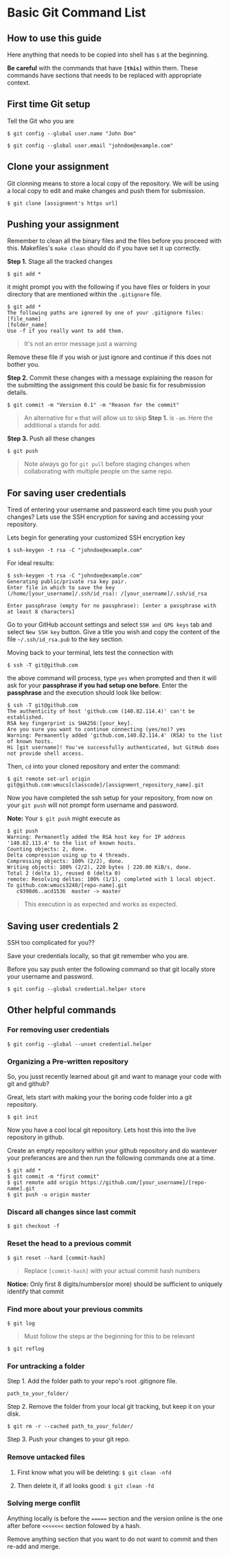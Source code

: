 # Basic Git Command List

## How to use this guide

Here anything that needs to be copied into shell has `$` at the beginning.

**Be careful** with the commands that have **`[this]`** within them. These commands have sections that needs to be replaced with appropriate context.

## First time Git setup

Tell the Git who you are

``` Shell
$ git config --global user.name "John Doe"
```

```Shell
$ git config --global user.email "johndoe@example.com"
```

## Clone your assignment

Git clonning means to store a local copy of the repository. We will be using a local copy to edit and make changes and push them for submission.

```Shell
$ git clone [assignment's https url]
```

## Pushing your assignment

Remember to clean all the binary files and the files before you proceed with this. Makefiles's `make clean` should do if you have set it up correctly.

**Step 1.** Stage all the tracked changes

```Shell
$ git add *
```

it might prompt you with the following if you have files or folders in your directory that are mentioned within the `.gitignore` file.

```Shell
$ git add *
The following paths are ignored by one of your .gitignore files:
[file_name]
[folder_name]
Use -f if you really want to add them.
```

> It's not an error message just a warning

Remove these file if you wish or just ignore and continue if this does not bother you.

**Step 2.** Commit these changes with a message explaining the reason for the submitting the assignment this could be basic fix for resubmission details.

```Shell
$ git commit -m "Version 0.1" -m "Reason for the commit"
```

>An alternative for `m` that will allow us to skip **Step 1.** is `-am`. Here the additional `a` stands for add.

**Step 3.** Push all these changes

```Shell
$ git push
```

> Note always go for `git pull` before staging changes when collaborating with multiple people on the same repo.

## For saving user credentials

Tired of entering your username and password each time you push your changes? Lets use the SSH encryption for saving and accessing your repository.

Lets begin for generating your customized SSH encryption key

```Shell
$ ssh-keygen -t rsa -C "johndoe@example.com"
```

For ideal results:

```Shell
$ ssh-keygen -t rsa -C "johndoe@example.com"
Generating public/private rsa key pair.
Enter file in which to save the key (/home/[your_username]/.ssh/id_rsa): /[your_username]/.ssh/id_rsa

Enter passphrase (empty for no passphrase): [enter a passphrase with at least 8 characters]
```

Go to your GitHub account settings and select `SSH and GPG keys` tab and select `New SSH key` button. Give a title you wish and copy the content of the file `~/.ssh/id_rsa.pub` to the key section.

Moving back to your terminal, lets test the connection with

```Shell
$ ssh -T git@github.com
```

the above command will process, type `yes` when prompted and then it will ask for your **passphrase if you had setup one before**. Enter the **passphrase** and the execution should look like bellow:

```Shell
$ ssh -T git@github.com
The authenticity of host 'github.com (140.82.114.4)' can't be established.
RSA key fingerprint is SHA256:[your_key].
Are you sure you want to continue connecting (yes/no)? yes
Warning: Permanently added 'github.com,140.82.114.4' (RSA) to the list of known hosts.
Hi [git username]! You've successfully authenticated, but GitHub does not provide shell access.
```

Then, `cd` into your cloned repository and enter the command:

``` Shell
$ git remote set-url origin git@github.com:wmucs[classcode]/[assignment_repository_name].git
```

Now you have completed the ssh setup for your repository, from now on your `git push` will not prompt form username and password.

**Note:** Your `$ git push` might execute as

```Shell
$ git push
Warning: Permanently added the RSA host key for IP address '140.82.113.4' to the list of known hosts.
Counting objects: 2, done.
Delta compression using up to 4 threads.
Compressing objects: 100% (2/2), done.
Writing objects: 100% (2/2), 220 bytes | 220.00 KiB/s, done.
Total 2 (delta 1), reused 0 (delta 0)
remote: Resolving deltas: 100% (1/1), completed with 1 local object.
To github.com:wmucs3240/[repo-name].git
   c9398d6..acd1536  master -> master
```

> This execution is as expected and works as expected.

## Saving user credentials 2

SSH too complicated for you??

Save your credentials locally, so that git remember who you are.

Before you say push enter the following command so that git locally store your username and password.

``` Shell
$ git config --global credential.helper store
```

## Other helpful commands

### For removing user credentials

`$ git config --global --unset credential.helper`

### Organizing a Pre-written repository

So, you jusst recently learned about git and want to manage your code with git and github?

Great, lets start with making your the boring code folder into a git repository.

```Shell
$ git init
```
Now you have a cool local git repository. Lets host this into the live repository in github.

Create an empty repository within your github repository and do wantever your preferances are and then run the following commands one at a time.

```Shell
$ git add *
$ git commit -m "first commit"
$ git remote add origin https://github.com/[your_username]/[repo-name].git
$ git push -u origin master
```


### Discard all changes since last commit

`$ git checkout -f`

### Reset the head to a previous commit

`$ git reset --hard [commit-hash]`
> Replace `[commit-hash]` with your actual commit hash numbers

**Notice:** Only first 8 digits/numbers(or more) should be sufficient to  uniquely identify that commit

### Find more about your previous commits

`$ git log`

> Must follow the steps ar the beginning for this to be relevant

`$ git reflog`

### For untracking a folder

Step 1. Add the folder path to your repo's root .gitignore file.

`path_to_your_folder/`

Step 2. Remove the folder from your local git tracking, but keep it on your disk.

`$ git rm -r --cached path_to_your_folder/`

Step 3. Push your changes to your git repo.

### Remove untacked files

1. First know what you will be deleting: `$ git clean -nfd`

1. Then delete it, if all looks good: `$ git clean -fd`

### Solving merge conflit

Anything locally is before the `=====` section and the version online is the one after before `<<<<<<<` section folowed by a hash.

Remove anything section that you want to do not want to commit and then re-add and merge.
